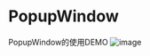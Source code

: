# PopupWindow
PopupWindow的使用DEMO
 ![image](https://github.com/myjoybar/Images-master/blob/master/pop1.PNG)
